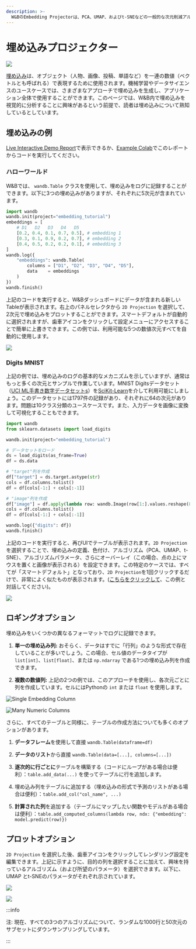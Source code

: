 ```yaml
---
description: >-
  W&BのEmbedding Projectorは、PCA、UMAP、およびt-SNEなどの一般的な次元削減アルゴリズムを使用して、2D平面上に多次元の埋め込みをプロットすることができます。
---
```


# 埋め込みプロジェクター

![](/images/weave/embedding_projector.png)

[埋め込み](https://developers.google.com/machine-learning/crash-course/embeddings/video-lecture)は、オブジェクト（人物、画像、投稿、単語など）を一連の数値（ベクトルとも呼ばれる）で表現するために使用されます。機械学習やデータサイエンスのユースケースでは、さまざまなアプローチで埋め込みを生成し、アプリケーション全体で使用することができます。このページでは、W&B内で埋め込みを視覚的に分析することに興味があるという前提で、読者は埋め込みについて熟知しているとしています。

## 埋め込みの例

[Live Interactive Demo Report](https://wandb.ai/timssweeney/toy\_datasets/reports/Feature-Report-W-B-Embeddings-Projector--VmlldzoxMjg2MjY4?accessToken=bo36zrgl0gref1th5nj59nrft9rc4r71s53zr2qvqlz68jwn8d8yyjdz73cqfyhq)で表示できるか、[Example Colab](https://colab.research.google.com/drive/1DaKL4lZVh3ETyYEM1oJ46ffjpGs8glXA#scrollTo=D--9i6-gXBm\_)でこのレポートからコードを実行してください。

### ハローワールド

W&Bでは、 `wandb.Table` クラスを使用して、埋め込みをログに記録することができます。以下に3つの埋め込みがありますが、それぞれに5次元が含まれています。

```python
import wandb
wandb.init(project="embedding_tutorial")
embeddings = [
    # D1   D2   D3   D4   D5
    [0.2, 0.4, 0.1, 0.7, 0.5], # embedding 1
    [0.3, 0.1, 0.9, 0.2, 0.7], # embedding 2
    [0.4, 0.5, 0.2, 0.2, 0.1], # embedding 3
]
wandb.log({
    "embeddings": wandb.Table(
        columns = ["D1", "D2", "D3", "D4", "D5"], 
        data    = embeddings
    )
})
wandb.finish()
```
上記のコードを実行すると、W&Bダッシュボードにデータが含まれる新しいTableが表示されます。右上のパネルセレクタから `2D Projection` を選択して、2次元で埋め込みをプロットすることができます。スマートデフォルトが自動的に選択されますが、歯車アイコンをクリックして設定メニューにアクセスすることで簡単に上書きできます。この例では、利用可能な5つの数値次元すべてを自動的に使用します。

![](/images/app_ui/weave_hello_world.png)

### Digits MNIST

上記の例では、埋め込みのログの基本的なメカニズムを示していますが、通常はもっと多くの次元とサンプルで作業しています。MNIST Digitsデータセット（[UCI ML手書き数字データセット](https://archive.ics.uci.edu/ml/datasets/Optical+Recognition+of+Handwritten+Digits)[s](https://archive.ics.uci.edu/ml/datasets/Optical+Recognition+of+Handwritten+Digits)）を[SciKit-Learn](https://scikit-learn.org/stable/modules/generated/sklearn.datasets.load\_digits.html)を介して利用可能にしましょう。このデータセットには1797件の記録があり、それぞれに64の次元があります。問題は10クラス分類のユースケースです。また、入力データを画像に変換して可視化することもできます。

```python
import wandb
from sklearn.datasets import load_digits

wandb.init(project="embedding_tutorial")

# データセットをロード
ds = load_digits(as_frame=True)
df = ds.data

# "target"列を作成
df["target"] = ds.target.astype(str)
cols = df.columns.tolist()
df = df[cols[-1:] + cols[:-1]]

# "image"列を作成
df["image"] = df.apply(lambda row: wandb.Image(row[1:].values.reshape(8, 8) / 16.0), axis=1)
cols = df.columns.tolist()
df = df[cols[-1:] + cols[:-1]]

wandb.log({"digits": df})
wandb.finish()
```
上記のコードを実行すると、再びUIでテーブルが表示されます。`2D Projection` を選択することで、埋め込みの定義、色付け、アルゴリズム（PCA、UMAP、t-SNE）、アルゴリズムパラメータ、さらにオーバーレイ（この場合、点の上にマウスを置くと画像が表示される）を設定できます。この特定のケースでは、すべてが「スマートデフォルト」となっており、`2D Projection`を1回クリックするだけで、非常によく似たものが表示されます。([こちらをクリックして](https://wandb.ai/timssweeney/embedding\_tutorial/runs/k6guxhum?workspace=user-timssweeney)、この例と対話してください)。

![](/images/weave/embedding_projector.png)

## ロギングオプション

埋め込みをいくつかの異なるフォーマットでログに記録できます。

1. **単一の埋め込み列:** おそらく、データはすでに「行列」のような形式で存在していることが多いでしょう。この場合、セル値のデータタイプが `list[int]`、`list[float]`、または `np.ndarray` である1つの埋め込み列を作成できます。

2. **複数の数値列:** 上記の2つの例では、このアプローチを使用し、各次元ごとに列を作成しています。セルにはPythonの `int` または `float` を使用します。

![Single Embedding Column](/images/weave/logging_options.png)

![Many Numeric Columns](/images/weave/logging_option_image_right.png)

さらに、すべてのテーブルと同様に、テーブルの作成方法についても多くのオプションがあります。

1. **データフレーム**を使用して直接 `wandb.Table(dataframe=df)`

2. **データのリスト**から直接 `wandb.Table(data=[...], columns=[...])`

3. **逐次的に行ごとに**テーブルを構築する（コードにループがある場合は便利）：`table.add_data(...)` を使ってテーブルに行を追加します。

4. 埋め込み列をテーブルに追加する（埋め込みの形式で予測のリストがある場合は便利）：`table.add_col("col_name", ...)`

5. **計算された列**を追加する（テーブルにマップしたい関数やモデルがある場合は便利）：`table.add_computed_columns(lambda row, ndx: {"embedding": model.predict(row)})`

## プロットオプション

`2D Projection` を選択した後、歯車アイコンをクリックしてレンダリング設定を編集できます。上記に示すように、目的の列を選択することに加えて、興味を持っているアルゴリズム（および所望のパラメータ）を選択できます。以下に、UMAP とt-SNEのパラメータがそれぞれ示されています。

![](/images/weave/plotting_options_left.png)

![](/images/weave/plotting_options_right.png)

:::info

注: 現在、すべての3つのアルゴリズムについて、ランダムな1000行と50次元のサブセットにダウンサンプリングしています。

:::